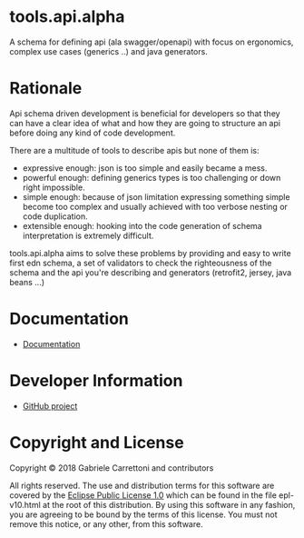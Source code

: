 tools.api.alpha
========================================

A schema for defining api (ala swagger/openapi) with focus on ergonomics, complex use cases (generics ..) and java generators.

# Rationale

Api schema driven development is beneficial for developers so that they can have a clear idea of what and how they are 
going to structure an api before doing any kind of code development. 

There are a multitude of tools to describe apis but none of them is:

* expressive enough: json is too simple and easily became a mess.
* powerful enough: defining generics types is too challenging or down right impossible.
* simple enough: because of json limitation expressing something simple become too complex and usually achieved with 
too verbose nesting or code duplication.
* extensible enough: hooking into the code generation of schema interpretation is extremely difficult. 

tools.api.alpha aims to solve these problems by providing and easy to write first edn schema,
a set of validators to check the righteousness of the schema and the api you're describing and 
generators (retrofit2, jersey, java beans ...)

# Documentation

* [Documentation](https://github.com/ga2arch/tools.api.alpha/blob/master/DOC.md)

# Developer Information

* [GitHub project](https://github.com/ga2arch/tools.api.alpha)

# Copyright and License

Copyright © 2018 Gabriele Carrettoni and contributors

All rights reserved. The use and
distribution terms for this software are covered by the
[Eclipse Public License 1.0] which can be found in the file
epl-v10.html at the root of this distribution. By using this software
in any fashion, you are agreeing to be bound by the terms of this
license. You must not remove this notice, or any other, from this
software.

[Eclipse Public License 1.0]: http://opensource.org/licenses/eclipse-1.0.php
